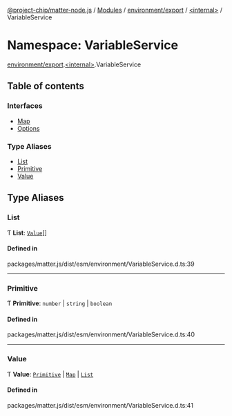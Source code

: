 [@project-chip/matter-node.js](../README.md) / [Modules](../modules.md) / [environment/export](environment_export.md) / [\<internal\>](environment_export._internal_.md) / VariableService

# Namespace: VariableService

[environment/export](environment_export.md).[\<internal\>](environment_export._internal_.md).VariableService

## Table of contents

### Interfaces

- [Map](../interfaces/environment_export._internal_.VariableService.Map.md)
- [Options](../interfaces/environment_export._internal_.VariableService.Options.md)

### Type Aliases

- [List](environment_export._internal_.VariableService.md#list)
- [Primitive](environment_export._internal_.VariableService.md#primitive)
- [Value](environment_export._internal_.VariableService.md#value)

## Type Aliases

### List

Ƭ **List**: [`Value`](environment_export._internal_.VariableService.md#value)[]

#### Defined in

packages/matter.js/dist/esm/environment/VariableService.d.ts:39

___

### Primitive

Ƭ **Primitive**: `number` \| `string` \| `boolean`

#### Defined in

packages/matter.js/dist/esm/environment/VariableService.d.ts:40

___

### Value

Ƭ **Value**: [`Primitive`](environment_export._internal_.VariableService.md#primitive) \| [`Map`](../interfaces/environment_export._internal_.VariableService.Map.md) \| [`List`](environment_export._internal_.VariableService.md#list)

#### Defined in

packages/matter.js/dist/esm/environment/VariableService.d.ts:41
